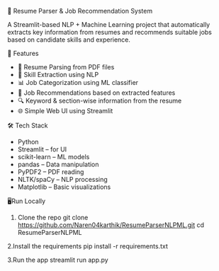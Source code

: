 🧠 Resume Parser & Job Recommendation System

A Streamlit-based NLP + Machine Learning project that automatically extracts key information from resumes and recommends suitable jobs based on candidate skills and experience.


📌 Features

- 📄 Resume Parsing from PDF files
- 🧠 Skill Extraction using NLP
- 📊 Job Categorization using ML classifier
- 🎯 Job Recommendations based on extracted features
- 🔍 Keyword & section-wise information from the resume
- 🌐 Simple Web UI using Streamlit



🛠️ Tech Stack

- Python
- Streamlit – for UI
- scikit-learn – ML models
- pandas – Data manipulation
- PyPDF2 – PDF reading
- NLTK/spaCy – NLP processing
- Matplotlib – Basic visualizations

🖥️Run Locally

1. Clone the repo
git clone https://github.com/Naren04karthik/ResumeParserNLPML.git
cd ResumeParserNLPML

2.Install the requirements 
pip install -r requirements.txt

3.Run the app
streamlit run app.py
